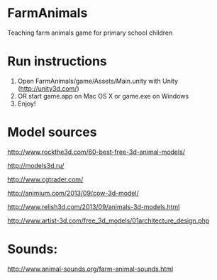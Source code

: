 FarmAnimals
===========

Teaching farm animals game for primary school children

Run instructions
===========
1. Open FarmAnimals/game/Assets/Main.unity with Unity (http://unity3d.com/)
2. OR start game.app on Mac OS X or game.exe on Windows
3. Enjoy!

Model sources
===========
http://www.rockthe3d.com/60-best-free-3d-animal-models/

http://models3d.ru/

http://www.cgtrader.com/

http://animium.com/2013/09/cow-3d-model/

http://www.relish3d.com/2013/09/animals-3d-models.html

http://www.artist-3d.com/free_3d_models/01architecture_design.php

Sounds:
===========
http://www.animal-sounds.org/farm-animal-sounds.html

